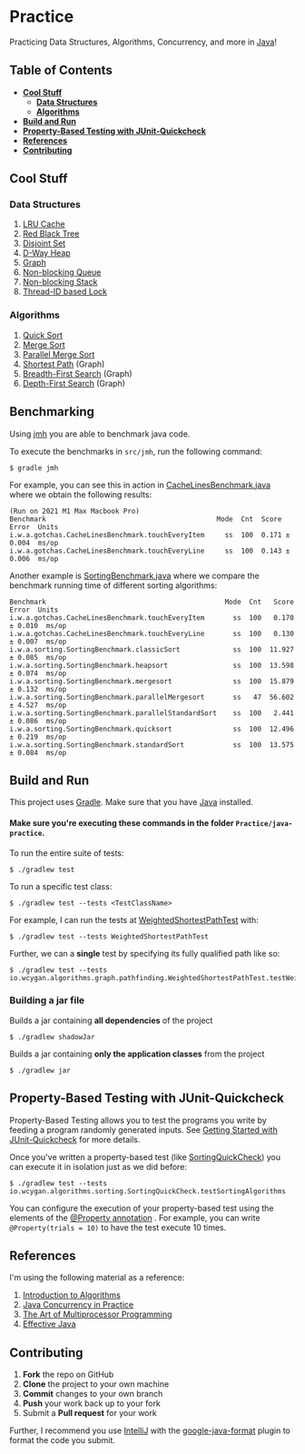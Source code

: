 # Practice

Practicing Data Structures, Algorithms, Concurrency, and more in [Java](https://www.oracle.com/java/technologies/)!

## Table of Contents

- **[Cool Stuff](#cool-stuff)**<br>
    - **[Data Structures](#data-structures)**<br>
    - **[Algorithms](#algorithms)**<br>
- **[Build and Run](#build-and-run)**<br>
- **[Property-Based Testing with JUnit-Quickcheck](#property-based-testing-with-junit-quickcheck)**<br>
- **[References](#references)**<br>
- **[Contributing](#contributing)**<br>

## Cool Stuff

### Data Structures

1. [LRU Cache](src/main/java/io/wcygan/collections/cache/LRUCache.java)
2. [Red Black Tree](src/main/java/io/wcygan/collections/tree/LLRedBlackTree.java)
3. [Disjoint Set](src/main/java/io/wcygan/collections/set/DisjointSet.java)
4. [D-Way Heap](src/main/java/io/wcygan/collections/queue/DWayHeap.java)
5. [Graph](src/main/java/io/wcygan/collections/graph/SimpleGraph.java)
6. [Non-blocking Queue](src/main/java/io/wcygan/concurrent/nonblocking/NonblockingQueue.java)
7. [Non-blocking Stack](src/main/java/io/wcygan/concurrent/nonblocking/NonblockingStack.java)
8. [Thread-ID based Lock](src/main/java/io/wcygan/concurrent/locks/TIDLock.java)

### Algorithms

1. [Quick Sort](src/main/java/io/wcygan/algorithms/sorting/QuickSort.java)
2. [Merge Sort](src/main/java/io/wcygan/algorithms/sorting/MergeSort.java)
3. [Parallel Merge Sort](src/main/java/io/wcygan/algorithms/sorting/ParallelMergeSort.java)
4. [Shortest Path](src/main/java/io/wcygan/algorithms/graph/pathfinding/ShortestPath.java) (Graph)
5. [Breadth-First Search](src/main/java/io/wcygan/algorithms/graph/traversal/BreadthFirstSearch.java) (Graph)
6. [Depth-First Search](src/main/java/io/wcygan/algorithms/graph/traversal/DepthFirstSearch.java) (Graph)

## Benchmarking

Using [jmh](https://github.com/openjdk/jmh) you are able to benchmark java code.

To execute the benchmarks in `src/jmh`, run the following command:

```
$ gradle jmh
```

For example, you can see this in action in
[CacheLinesBenchmark.java](src/jmh/java/io/wcygan/algorithms/gotchas/CacheLinesBenchmark.java) where we obtain the
following results:

```
(Run on 2021 M1 Max Macbook Pro)
Benchmark                                          Mode  Cnt  Score   Error  Units
i.w.a.gotchas.CacheLinesBenchmark.touchEveryItem     ss  100  0.171 ± 0.004  ms/op
i.w.a.gotchas.CacheLinesBenchmark.touchEveryLine     ss  100  0.143 ± 0.006  ms/op
```

Another example is [SortingBenchmark.java](src/jmh/java/io/wcygan/algorithms/sorting/SortingBenchmark.java) where we
compare the benchmark running time of different sorting algorithms:

```
Benchmark                                            Mode  Cnt   Score   Error  Units
i.w.a.gotchas.CacheLinesBenchmark.touchEveryItem       ss  100   0.170 ± 0.010  ms/op
i.w.a.gotchas.CacheLinesBenchmark.touchEveryLine       ss  100   0.130 ± 0.007  ms/op
i.w.a.sorting.SortingBenchmark.classicSort             ss  100  11.927 ± 0.085  ms/op
i.w.a.sorting.SortingBenchmark.heapsort                ss  100  13.598 ± 0.074  ms/op
i.w.a.sorting.SortingBenchmark.mergesort               ss  100  15.879 ± 0.132  ms/op
i.w.a.sorting.SortingBenchmark.parallelMergesort       ss   47  56.602 ± 4.527  ms/op
i.w.a.sorting.SortingBenchmark.parallelStandardSort    ss  100   2.441 ± 0.086  ms/op
i.w.a.sorting.SortingBenchmark.quicksort               ss  100  12.496 ± 0.219  ms/op
i.w.a.sorting.SortingBenchmark.standardSort            ss  100  13.575 ± 0.084  ms/op
```

## Build and Run

This project uses [Gradle](https://gradle.org/install/). Make sure that you
have [Java](https://java.com/en/download/help/download_options.html) installed.

#### Make sure you're executing these commands in the folder `Practice/java-practice`.

To run the entire suite of tests:

```
$ ./gradlew test
```

To run a specific test class:

```
$ ./gradlew test --tests <TestClassName>
```

For example, I can run the tests
at [WeightedShortestPathTest](https://github.com/wcygan/Practice/blob/master/src/test/java/io/wcygan/algorithms/graph/pathfinding/WeightedShortestPathTest.java)
with:

```
$ ./gradlew test --tests WeightedShortestPathTest
```

Further, we can a **single** test by specifying its fully qualified path like so:

```
$ ./gradlew test --tests io.wcygan.algorithms.graph.pathfinding.WeightedShortestPathTest.testWeightedShortestPath
```

### Building a jar file

Builds a jar containing **all dependencies** of the project

```
$ ./gradlew shadowJar
```

Builds a jar containing **only the application classes** from the project

```
$ ./gradlew jar
```

## Property-Based Testing with JUnit-Quickcheck

Property-Based Testing allows you to test the programs you write by feeding a program randomly generated inputs.
See [Getting Started with JUnit-Quickcheck](https://pholser.github.io/junit-quickcheck/site/1.0/usage/getting-started.html)
for more details.

Once you've written a property-based test (like
[SortingQuickCheck](https://github.com/wcygan/Practice/blob/master/src/test/java/io/wcygan/algorithms/sorting/SortingQuickCheck.java))
you can execute it in isolation just as we did before:

```
$ ./gradlew test --tests io.wcygan.algorithms.sorting.SortingQuickCheck.testSortingAlgorithms
```

You can configure the execution of your property-based test using the elements of
the [@Property annotation](https://pholser.github.io/junit-quickcheck/site/1.0/junit-quickcheck-core/apidocs/com/pholser/junit/quickcheck/Property.html)
. For example, you can write `@Property(trials = 10)` to have the test execute 10 times.

## References

I'm using the following material as a reference:

1. [Introduction to Algorithms](https://mitpress.mit.edu/books/introduction-algorithms-third-edition)
2. [Java Concurrency in Practice](https://jcip.net/)
3. [The Art of Multiprocessor Programming](https://www.oreilly.com/library/view/the-art-of/9780123705914/)
4. [Effective Java](https://www.oreilly.com/library/view/effective-java/9780134686097/)

## Contributing

1. **Fork** the repo on GitHub
2. **Clone** the project to your own machine
3. **Commit** changes to your own branch
4. **Push** your work back up to your fork
5. Submit a **Pull request** for your work

Further, I recommend you use [IntelliJ](https://www.jetbrains.com/idea/) with the
[google-java-format](https://plugins.jetbrains.com/plugin/8527-google-java-format)
plugin to format the code you submit.